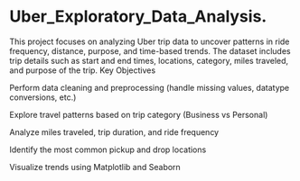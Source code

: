 # Uber_Exploratory_Data_Analysis.
This project focuses on analyzing Uber trip data to uncover patterns in ride frequency, distance, purpose, and time-based trends. The dataset includes trip details such as start and end times, locations, category, miles traveled, and purpose of the trip.
Key Objectives

Perform data cleaning and preprocessing (handle missing values, datatype conversions, etc.)

Explore travel patterns based on trip category (Business vs Personal)

Analyze miles traveled, trip duration, and ride frequency

Identify the most common pickup and drop locations

Visualize trends using Matplotlib and Seaborn

